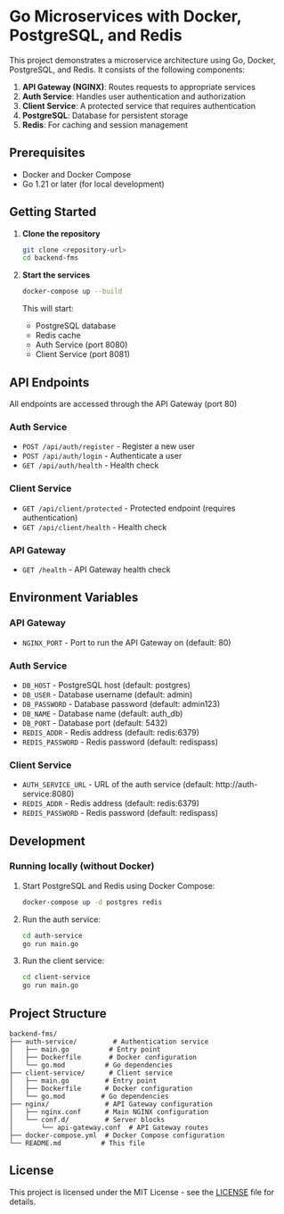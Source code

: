 # Go Microservices with Docker, PostgreSQL, and Redis

This project demonstrates a microservice architecture using Go, Docker, PostgreSQL, and Redis. It consists of the following components:

1. **API Gateway (NGINX)**: Routes requests to appropriate services
2. **Auth Service**: Handles user authentication and authorization
3. **Client Service**: A protected service that requires authentication
4. **PostgreSQL**: Database for persistent storage
5. **Redis**: For caching and session management

## Prerequisites

- Docker and Docker Compose
- Go 1.21 or later (for local development)

## Getting Started

1. **Clone the repository**
   ```bash
   git clone <repository-url>
   cd backend-fms
   ```

2. **Start the services**
   ```bash
   docker-compose up --build
   ```
   This will start:
   - PostgreSQL database
   - Redis cache
   - Auth Service (port 8080)
   - Client Service (port 8081)

## API Endpoints

All endpoints are accessed through the API Gateway (port 80)

### Auth Service
- `POST /api/auth/register` - Register a new user
- `POST /api/auth/login` - Authenticate a user
- `GET /api/auth/health` - Health check

### Client Service
- `GET /api/client/protected` - Protected endpoint (requires authentication)
- `GET /api/client/health` - Health check

### API Gateway
- `GET /health` - API Gateway health check

## Environment Variables

### API Gateway
- `NGINX_PORT` - Port to run the API Gateway on (default: 80)

### Auth Service
- `DB_HOST` - PostgreSQL host (default: postgres)
- `DB_USER` - Database username (default: admin)
- `DB_PASSWORD` - Database password (default: admin123)
- `DB_NAME` - Database name (default: auth_db)
- `DB_PORT` - Database port (default: 5432)
- `REDIS_ADDR` - Redis address (default: redis:6379)
- `REDIS_PASSWORD` - Redis password (default: redispass)

### Client Service
- `AUTH_SERVICE_URL` - URL of the auth service (default: http://auth-service:8080)
- `REDIS_ADDR` - Redis address (default: redis:6379)
- `REDIS_PASSWORD` - Redis password (default: redispass)

## Development

### Running locally (without Docker)

1. Start PostgreSQL and Redis using Docker Compose:
   ```bash
   docker-compose up -d postgres redis
   ```

2. Run the auth service:
   ```bash
   cd auth-service
   go run main.go
   ```

3. Run the client service:
   ```bash
   cd client-service
   go run main.go
   ```

## Project Structure

```
backend-fms/
├── auth-service/         # Authentication service
│   ├── main.go          # Entry point
│   ├── Dockerfile       # Docker configuration
│   └── go.mod          # Go dependencies
├── client-service/      # Client service
│   ├── main.go         # Entry point
│   ├── Dockerfile      # Docker configuration
│   └── go.mod         # Go dependencies
├── nginx/              # API Gateway configuration
│   ├── nginx.conf      # Main NGINX configuration
│   └── conf.d/         # Server blocks
│       └── api-gateway.conf  # API Gateway routes
├── docker-compose.yml  # Docker Compose configuration
└── README.md          # This file
```

## License

This project is licensed under the MIT License - see the [LICENSE](LICENSE) file for details.
